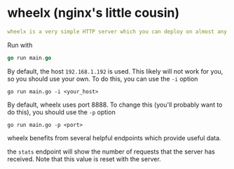 # wheelx (nginx's little cousin)

```yaml
wheelx is a very simple HTTP server which you can deploy on almost any device. It is extremely lightweight and insecure (so i recommend that you take great care with this) by design.
```

Run with

```go
go run main.go
```

By default, the host `192.168.1.192` is used. This likely will not work for you, so you should use your own. To do this, you can use the `-i` option

`go run main.go -i <your_host>`

By default, wheelx uses port 8888. To change this (you'll probably want to do this), you should use the `-p` option

`go run main.go -p <port>`

wheelx benefits from several helpful endpoints which provide useful data.

the `stats` endpoint will show the number of requests that the server has received. Note that this value is reset with the server.
